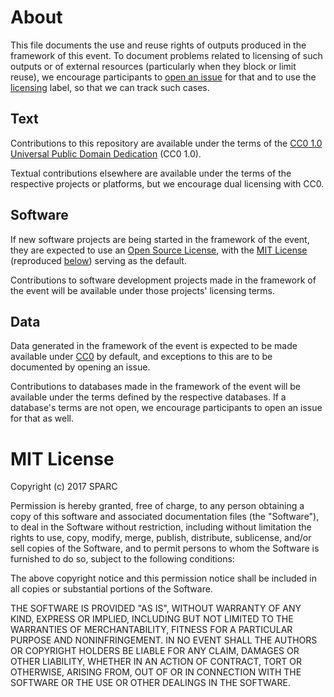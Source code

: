 # About

This file documents the use and reuse rights of outputs produced in the framework of this event. To document problems related to licensing of such outputs or of external resources (particularly when they block or limit reuse), we encourage participants to [open an issue](https://github.com/OpenScienceRoadmap/mozilla-sprint-2018/issues/new) for that and to use the [licensing](https://github.com/OpenScienceRoadmap/mozilla-sprint-2018/labels/licensing) label, so that we can track such cases.

## Text

Contributions to this repository are available under the terms of the [CC0 1.0 Universal Public Domain Dedication](https://creativecommons.org/publicdomain/zero/1.0/deed.en) (CC0 1.0).

Textual contributions elsewhere are available under the terms of the respective projects or platforms, but we encourage dual licensing with CC0.

## Software

If new software projects are being started in the framework of the event, they are expected to use an [Open Source License](https://opensource.org/licenses), with the [MIT License](https://opensource.org/licenses/MIT) (reproduced [below](https://github.com/OpenScienceRoadmap/mozilla-sprint-2018/blob/master/LICENSE.md#mit-license)) serving as the default.

Contributions to software development projects made in the framework of the event will be available under those projects' licensing terms. 

## Data

Data generated in the framework of the event is expected to be made available under [CC0](https://creativecommons.org/publicdomain/zero/1.0/deed.en) by default, and exceptions to this are to be documented by opening an issue.

Contributions to databases made in the framework of the event will be available under the terms defined by the respective databases. If a database's terms are not open, we encourage participants to open an issue for that as well.

# MIT License

Copyright (c) 2017 SPARC

Permission is hereby granted, free of charge, to any person obtaining a copy
of this software and associated documentation files (the "Software"), to deal
in the Software without restriction, including without limitation the rights
to use, copy, modify, merge, publish, distribute, sublicense, and/or sell
copies of the Software, and to permit persons to whom the Software is
furnished to do so, subject to the following conditions:

The above copyright notice and this permission notice shall be included in all
copies or substantial portions of the Software.

THE SOFTWARE IS PROVIDED "AS IS", WITHOUT WARRANTY OF ANY KIND, EXPRESS OR
IMPLIED, INCLUDING BUT NOT LIMITED TO THE WARRANTIES OF MERCHANTABILITY,
FITNESS FOR A PARTICULAR PURPOSE AND NONINFRINGEMENT. IN NO EVENT SHALL THE
AUTHORS OR COPYRIGHT HOLDERS BE LIABLE FOR ANY CLAIM, DAMAGES OR OTHER
LIABILITY, WHETHER IN AN ACTION OF CONTRACT, TORT OR OTHERWISE, ARISING FROM,
OUT OF OR IN CONNECTION WITH THE SOFTWARE OR THE USE OR OTHER DEALINGS IN THE
SOFTWARE.

